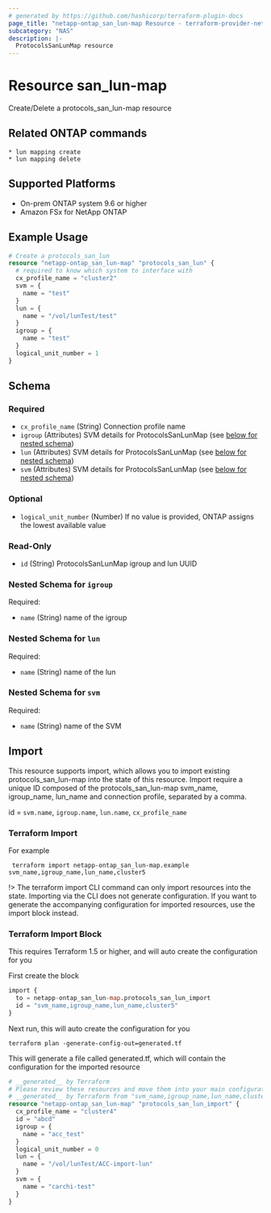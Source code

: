 ```yaml
---
# generated by https://github.com/hashicorp/terraform-plugin-docs
page_title: "netapp-ontap_san_lun-map Resource - terraform-provider-netapp-ontap"
subcategory: "NAS"
description: |-
  ProtocolsSanLunMap resource
---
```


# Resource san_lun-map

Create/Delete a protocols_san_lun-map resource

## Related ONTAP commands

```commandline
* lun mapping create
* lun mapping delete
```

## Supported Platforms

* On-prem ONTAP system 9.6 or higher
* Amazon FSx for NetApp ONTAP

## Example Usage

```terraform
# Create a protocols_san_lun
resource "netapp-ontap_san_lun-map" "protocols_san_lun" {
  # required to know which system to interface with
  cx_profile_name = "cluster2"
  svm = {
    name = "test"
  }
  lun = {
    name = "/vol/lunTest/test"
  }
  igroup = {
    name = "test"
  }
  logical_unit_number = 1
}
```

<!-- schema generated by tfplugindocs -->
## Schema

### Required

- `cx_profile_name` (String) Connection profile name
- `igroup` (Attributes) SVM details for ProtocolsSanLunMap (see [below for nested schema](#nestedatt--igroup))
- `lun` (Attributes) SVM details for ProtocolsSanLunMap (see [below for nested schema](#nestedatt--lun))
- `svm` (Attributes) SVM details for ProtocolsSanLunMap (see [below for nested schema](#nestedatt--svm))

### Optional

- `logical_unit_number` (Number) If no value is provided, ONTAP assigns the lowest available value

### Read-Only

- `id` (String) ProtocolsSanLunMap igroup and lun UUID

<a id="nestedatt--igroup"></a>

### Nested Schema for `igroup`

Required:

- `name` (String) name of the igroup

<a id="nestedatt--lun"></a>

### Nested Schema for `lun`

Required:

- `name` (String) name of the lun

<a id="nestedatt--svm"></a>

### Nested Schema for `svm`

Required:

- `name` (String) name of the SVM

## Import

This resource supports import, which allows you to import existing protocols_san_lun-map into the state of this resource.
Import require a unique ID composed of the protocols_san_lun-map svm_name, igroup_name, lun_name and connection profile, separated by a comma.

id = `svm.name`, `igroup.name`, `lun.name`, `cx_profile_name`

### Terraform Import

For example

```shell
 terraform import netapp-ontap_san_lun-map.example svm_name,igroup_name,lun_name,cluster5
```

!> The terraform import CLI command can only import resources into the state. Importing via the CLI does not generate configuration. If you want to generate the accompanying configuration for imported resources, use the import block instead.

### Terraform Import Block

This requires Terraform 1.5 or higher, and will auto create the configuration for you

First create the block

```terraform
import {
  to = netapp-ontap_san_lun-map.protocols_san_lun_import
  id = "svm_name,igroup_name,lun_name,cluster5"
}
```

Next run, this will auto create the configuration for you

```shell
terraform plan -generate-config-out=generated.tf
```

This will generate a file called generated.tf, which will contain the configuration for the imported resource

```terraform
# __generated__ by Terraform
# Please review these resources and move them into your main configuration files.
# __generated__ by Terraform from "svm_name,igroup_name,lun_name,cluster5"
resource "netapp-ontap_san_lun-map" "protocols_san_lun_import" {
  cx_profile_name = "cluster4"
  id = "abcd"
  igroup = {
    name = "acc_test"
  }
  logical_unit_number = 0
  lun = {
    name = "/vol/lunTest/ACC-import-lun"
  }
  svm = {
    name = "carchi-test"
  }
}
```
